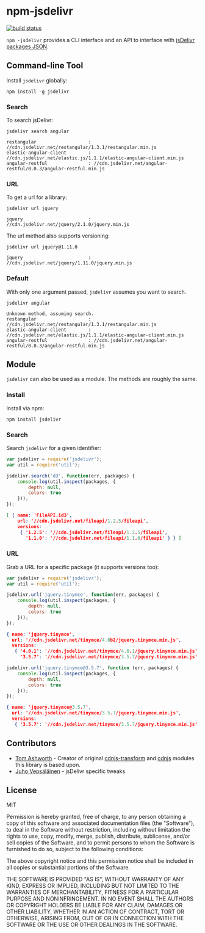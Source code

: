# npm-jsdelivr

[![build status](https://secure.travis-ci.org/jsdelivr/npm-jsdelivr.png)](http://travis-ci.org/jsdelivr/npm-jsdelivr)

`npm -jsdelivr` provides a CLI interface and an API to interface with [jsDelivr](http://www.jsdelivr.com/) [packages JSON](http://api.jsdelivr.com/v1/jsdelivr/libraries).

## Command-line Tool

Install `jsdelivr` globally:

`npm install -g jsdelivr`

### Search

To search jsDelivr:

`jsdelivr search angular`

```
restangular                   : //cdn.jsdelivr.net/restangular/1.3.1/restangular.min.js
elastic-angular-client        : //cdn.jsdelivr.net/elastic.js/1.1.1/elastic-angular-client.min.js
angular-restful               : //cdn.jsdelivr.net/angular-restful/0.0.3/angular-restful.min.js
```

### URL

To get a url for a library:

`jsdelivr url jquery`

```
jquery                        : //cdn.jsdelivr.net/jquery/2.1.0/jquery.min.js
```

The url method also supports versioning:

`jsdelivr url jquery@1.11.0`

```
jquery                        : //cdn.jsdelivr.net/jquery/1.11.0/jquery.min.js
```

### Default

With only one argument passed, `jsdelivr` assumes you want to search.

`jsdelivr angular`

```
Unknown method, assuming search.
restangular                   : //cdn.jsdelivr.net/restangular/1.3.1/restangular.min.js
elastic-angular-client        : //cdn.jsdelivr.net/elastic.js/1.1.1/elastic-angular-client.min.js
angular-restful               : //cdn.jsdelivr.net/angular-restful/0.0.3/angular-restful.min.js
```

## Module

`jsdelivr` can also be used as a module. The methods are roughly the same.

### Install

Install via npm:

`npm install jsdelivr`

### Search

Search `jsdelivr` for a given identifier:

```javascript
var jsdelivr = require('jsdelivr');
var util = require('util');

jsdelivr.search('d3', function(err, packages) {
    console.log(util.inspect(packages, {
        depth: null,
        colors: true
    }));
});
```

```json
[ { name: 'FileAPI.id3',
    url: '//cdn.jsdelivr.net/fileapi/1.2.5/fileapi',
    versions:
     { '1.2.5': '//cdn.jsdelivr.net/fileapi/1.2.5/fileapi',
       '1.1.0': '//cdn.jsdelivr.net/fileapi/1.1.0/fileapi' } } ]
```

### URL

Grab a URL for a specific package (it supports versions too):

```js
var jsdelivr = require('jsdelivr');
var util = require('util');

jsdelivr.url('jquery.tinymce', function(err, packages) {
    console.log(util.inspect(packages, {
        depth: null,
        colors: true
    }));
});
```

```json
{ name: 'jquery.tinymce',
  url: '//cdn.jsdelivr.net/tinymce/4.0b2/jquery.tinymce.min.js',
  versions:
   { '4.0.1': '//cdn.jsdelivr.net/tinymce/4.0.1/jquery.tinymce.min.js',
     '3.5.7': '//cdn.jsdelivr.net/tinymce/3.5.7/jquery.tinymce.min.js' } }
```

```js
jsdelivr.url('jquery.tinymce@3.5.7', function (err, packages) {
    console.log(util.inspect(packages, {
        depth: null,
        colors: true
    }));
});
```

```json
{ name: 'jquery.tinymce@3.5.7',
  url: '//cdn.jsdelivr.net/tinymce/3.5.7/jquery.tinymce.min.js',
  versions:
   { '3.5.7': '//cdn.jsdelivr.net/tinymce/3.5.7/jquery.tinymce.min.js' } }
```

## Contributors

* [Tom Ashworth](https://github.com/phuu) - Creator of original [cdnjs-transform](https://github.com/phuu/cdnjs-transform) and [cdnjs](https://github.com/phuu/cdnjs) modules this library is based upon.
* [Juho Vepsäläinen](https://github.com/bebraw) - jsDelivr specific tweaks

## License

MIT

Permission is hereby granted, free of charge, to any person obtaining a copy of this software and associated documentation files (the "Software"), to deal in the Software without restriction, including without limitation the rights to use, copy, modify, merge, publish, distribute, sublicense, and/or sell copies of the Software, and to permit persons to whom the Software is furnished to do so, subject to the following conditions:

The above copyright notice and this permission notice shall be included in all copies or substantial portions of the Software.

THE SOFTWARE IS PROVIDED "AS IS", WITHOUT WARRANTY OF ANY KIND, EXPRESS OR IMPLIED, INCLUDING BUT NOT LIMITED TO THE WARRANTIES OF MERCHANTABILITY, FITNESS FOR A PARTICULAR PURPOSE AND NONINFRINGEMENT. IN NO EVENT SHALL THE AUTHORS OR COPYRIGHT HOLDERS BE LIABLE FOR ANY CLAIM, DAMAGES OR OTHER LIABILITY, WHETHER IN AN ACTION OF CONTRACT, TORT OR OTHERWISE, ARISING FROM, OUT OF OR IN CONNECTION WITH THE SOFTWARE OR THE USE OR OTHER DEALINGS IN THE SOFTWARE.
